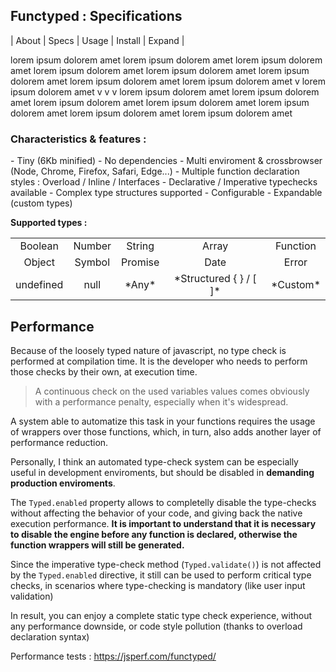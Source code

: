 ## Functyped : Specifications

| About | Specs | Usage | Install | Expand |


<div class="cols-2">
	<div class="">
    	lorem ipsum dolorem amet  lorem ipsum dolorem amet  lorem ipsum dolorem amet  lorem ipsum dolorem amet  lorem ipsum dolorem amet  lorem ipsum dolorem amet  lorem ipsum dolorem amet  lorem ipsum dolorem amet  v lorem ipsum dolorem amet  v v v lorem ipsum dolorem amet  lorem ipsum dolorem amet  lorem ipsum dolorem amet  lorem ipsum dolorem amet  lorem ipsum dolorem amet  lorem ipsum dolorem amet  lorem ipsum dolorem amet  
    </div>
	<div class="">
        <h3>Characteristics & features :</h3>
        - Tiny (6Kb minified)
        - No dependencies
        - Multi enviroment & crossbrowser (Node, Chrome, Firefox, Safari, Edge...)
        - Multiple function declaration styles : Overload / Inline / Interfaces 
        - Declarative / Imperative typechecks available
        - Complex type structures supported
        - Configurable
        - Expandable (custom types)
    </div>
</div>



**Supported types :**

<table align="center">
    <tr>
        <td align="center">Boolean</td>
        <td align="center">Number</td>
        <td align="center">String</td>
        <td align="center">Array</td>
        <td align="center">Function</td>
    </tr>
    <tr>
        <td align="center">Object</td>
        <td align="center">Symbol</td>
        <td align="center">Promise</td>
        <td align="center">Date</td>
        <td align="center">Error</td>
    </tr>
    <tr>
        <td align="center">undefined</td>
        <td align="center">null</td>
        <td align="center">*Any* </td>
        <td align="center">*Structured { } / [ ]*</td>
        <td align="center">*Custom*</td>
    </tr>
</table>



## Performance


Because of the loosely typed nature of javascript, no type check is performed at compilation time. It is the developer who needs to perform those checks by their own, at execution time. 

> A continuous check on the used variables values comes obviously with a performance penalty, especially when it's widespread.

A system able to automatize this task in your functions requires the usage of wrappers over those functions, which, in turn, also adds another layer of performance reduction.

Personally, I think an automated type-check system can be especially useful in development enviroments, but should be disabled in **demanding production enviroments**.

The `Typed.enabled` property allows to completelly disable the type-checks without affecting the behavior of your code, and giving back the native execution performance. 
**It is important to understand that it is necessary to disable the engine before any function is declared, otherwise the function wrappers will still be generated.**

Since the imperative type-check method (`Typed.validate()`) is not affected by the `Typed.enabled` directive, it still can be used to perform critical type checks, in scenarios where type-checking is mandatory (like user input validation)

In result, you can enjoy a complete static type check experience, without any performance downside, or code style pollution (thanks to overload declaration syntax)

Performance tests : https://jsperf.com/functyped/